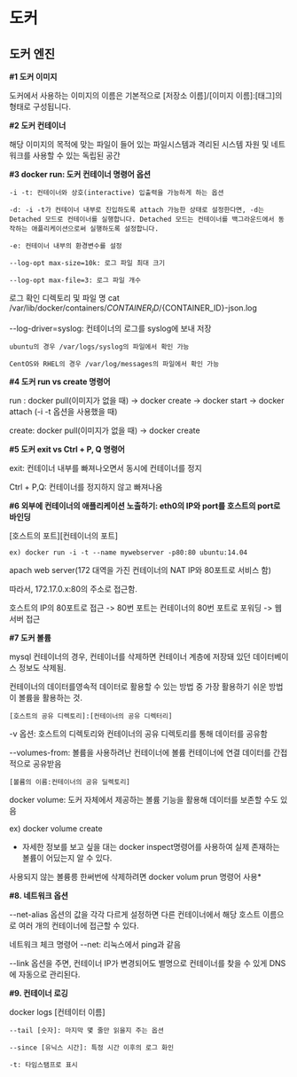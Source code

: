 # 도커 

## 도커 엔진

**#1 도커 이미지**

도커에서 사용하는 이미지의 이름은 기본적으로 [저장소 이름]/[이미지 이름]:[태그]의 형태로 구성됩니다.

**#2 도커 컨테이너**

해당 이미지의 목적에 맞는 파일이 들어 있는 파일시스템과 격리된 시스템 자원 및 네트워크를 사용할 수 있는 독립된 공간

**#3 docker run: 도커 컨테이너 명령어 옵션**

```
-i -t: 컨테이너와 상호(interactive) 입출력을 가능하게 하는 옵션

-d: -i -t가 컨테이너 내부로 진입하도록 attach 가능한 상태로 설정한다면, -d는 Detached 모드로 컨테이너를 실행합니다. Detached 모드는 컨테이너를 백그라운드에서 동작하는 애플리케이션으로써 실행하도록 설정합니다.

-e: 컨테이너 내부의 환경변수를 설정

--log-opt max-size=10k: 로그 파일 최대 크기

--log-opt max-file=3: 로그 파일 개수
```


로그 확인 디렉토리 및 파일 명
cat /var/lib/docker/containers/${CONTAINER_ID}/${CONTAINER_ID}-json.log

--log-driver=syslog: 컨테이너의 로그를 syslog에 보내 저장

```
ubuntu의 경우 /var/logs/syslog의 파일에서 확인 가능

CentOS와 RHEL의 경우 /var/log/messages의 파일에서 확인 가능
```

**#4 도커 run vs create 명령어**

run   : docker pull(이미지가 없을 때) -> docker create -> docker start -> docker attach (-i -t 옵션을 사용했을 때)

create: docker pull(이미지가 없을 때) -> docker create

**#5 도커 exit vs Ctrl + P, Q 명령어**

exit: 컨테이너 내부를 빠져나오면서 동시에 컨테이너를 정지

Ctrl + P,Q: 컨테이너를 정지하지 않고 빠져나옴

**#6 외부에 컨테이너의 애플리케이션 노출하기: eth0의 IP와 port를 호스트의 port로 바인딩**

[호스트의 포트][컨테이너의 포트]

```
ex) docker run -i -t --name mywebserver -p80:80 ubuntu:14.04
```

apach web server(172 대역을 가진 컨테이너의 NAT IP와 80포트로 서비스 함)

따라서, 172.17.0.x:80의 주소로 접근함.

호스트의 IP의 80포트로 접근 -> 80번 포트는 컨테이너의 80번 포트로 포워딩 -> 웹 서버 접근

**#7 도커 볼륨**

mysql 컨테이너의 경우, 컨테이너를 삭제하면 컨테이너 계층에 저장돼 있던 데이터베이스 정보도 삭제됨.

컨테이너의 데이터를영속적 데이터로 활용할 수 있는 방법 중 가장 활용하기 쉬운 방법이 볼륨을 활용하는 것.

```
[호스트의 공유 디렉토리]:[컨테이너의 공유 디렉터리]
```

-v 옵션: 호스트의 디렉토리와 컨테이너의 공유 디렉토리를 통해 데이터를 공유함

--volumes-from: 볼륨을 사용하려난 컨테이너에 볼륨 컨테이너에 연결 데이터를 간접적으로 공유받음

```
[볼륨의 이름:컨테이너의 공유 딜렉토리]
```

docker volume: 도커 자체에서 제공하는 볼륨 기능을 활용해 데이터를 보존할 수도 있음

ex) docker volume create

- 자세한 정보를 보고 싶을 대는 docker inspect명령어를 사용하여 실제 존재하는 볼륨이 어딨는지 알 수 있다.

사용되지 않는 볼륭릉 한써번에 삭제하려면 docker volum prun 명령어 사용*

**#8. 네트워크 옵션**

--net-alias 옵션의 값을 각각 다르게 설정하면 다른 컨테이너에서  해당 호스트 이름으로 여러 개의 컨테이너에 접근할 수 있다.

네트워크 체크 명령어 --net: 리눅스에서 ping과 같음 

--link 옵션을 주면, 컨테이너 IP가 변경되어도 별명으로 컨테이너를 찾을 수 있게 DNS에 자동으로 관리된다.

**#9. 컨테이너 로깅**

docker logs [컨테이터 이름]

```
--tail [숫자]: 마지막 몇 줄만 읽을지 주는 옵션

--since [유닉스 시간]: 특정 시간 이후의 로그 화인

-t: 타임스탬프로 표시
```



